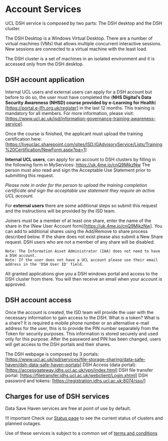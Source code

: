 # Account Services

UCL DSH service is composed by two parts: The DSH desktop and the DSH cluster.

The DSH Desktop is a Windows Virtual Desktop. There are a number of virtual machines (VMs) that allows multiple concurrent 
interactive sessions. New sessions are connected to a virtual machine with the least load. 

The DSH cluster is a set of machines in an isolated environment and it is accessed only from the DSH desktop.  

## DSH account application

Internal UCL users and external users can apply for a DSH account but before to do so, the user must have completed the 
(**NHS Digital’s Data Security Awareness (NHSD) course provided by e-Learning for Health**)[https://portal.e-lfh.org.uk/register]
in the last 12 months.  This training is mandatory for all members. For more information, please visit: 
[https://www.ucl.ac.uk/isd/information-governance-training-awareness-service].

Once the course is finished, the applicant must upload the training certification here: 
[https://liveuclac.sharepoint.com/sites/ISD.IGAdvisoryService/Lists/Training%20Certification/NewForm.aspx?pa=1]

**Internal UCL users**, can apply for an account to DSH clusters by filling in the following form in MyServices: https://uk.4me.io/cnQ9MjkzNw
The person must also read and sign the Acceptable Use Statement prior to submitting this request.

*Please note in order for the person to upload the training completion certificate and sign the acceptable use statement they
require an active UCL account.*

For **external users** there are some additional steps so submit this request and the instructions will be provided by the ISD team.

Joiners must be a member of at least one share, enter the name of the share in the (New User Account form)[https://uk.4me.io/cnQ9MjkzNw].
You can add to additional shares using the Add/Remove to share process described below. If the share does not exist please also submit a 
New Share request. DSH users who are not a member of any share will be disabled.

    Note: The Information Asset Administrator (IAA) does not need to have a DSH account.
    Note: If the user does not have a UCL account please use their email address in the 'DSH User ID' field.
    
All granted applications give you a DSH windows portal and access to the DSH cluster from there. You will then receive an email when 
your account is approved.

## DSH account access

Once the account is created, the ISD team will provide the user with the necessary information to gain access to the DSH. 
What is a token?
What is a share?
It is required a mobile phone number or an alternative e-mail address for the user, this is to provide the PIN number separately 
from the Token for security purposes. This information  is stored securely and used only for this purpose. After the password 
and PIN has been changed, users will get access to the DSH portals and their shares.

The DSH webpage is composed by 3 portals: [https://www.ucl.ac.uk/isd/services/file-storage-sharing/data-safe-haven/dsh-data-safe-haven-portals]
DSH Access (data portal): [https://accessgateway.idhs.ucl.ac.uk/vpn/index.html]
DSH file transfer portal: [https://filetransfer.idhs.ucl.ac.uk/webclient/Login.xhtml]
DSH password and tokens: [https://registration.idhs.ucl.ac.uk:8074/sso/]

## Charges for use of DSH services

Data Save Haven services are free at point of use by default.

!!! important
    Check our [Status page](Status_page.md) to see the current status of clusters and planned outages. 

Use of these services is subject to a common set of [terms and conditions](Terms_and_Conditions.md)

